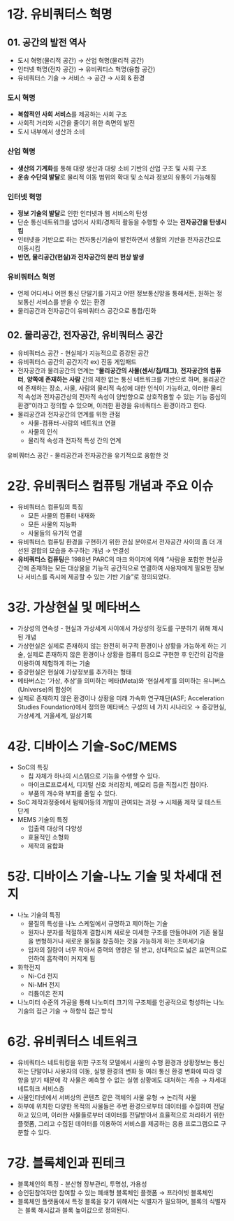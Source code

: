 # 1강. 유비쿼터스 혁명

## 01. 공간의 발전 역사

- 도시 혁명(물리적 공간) → 산업 혁명(물리적 공간)
- 인터넷 혁명(전자 공간) → 유비쿼티스 혁명(융합 공간)
- 유비쿼터스 기술 → 서비스 → 공간 → 사회 & 환경

### 도시 혁명

- **복합적인 사회 서비스**를 제공하는 사회 구조
- 사회적 거리와 시간을 줄이기 위한 측면의 발전
- 도시 내부에서 생산과 소비

### 산업 혁명

- **생산의 기계화**를 통해 대량 생산과 대량 소비 기반의 산업 구조 및 사회 구조
- **운송 수단의 발달**로 물리적 이동 범위의 확대 및 소식과 정보의 유통이 가능해짐

### 인터넷 혁명

- **정보 기술의 발달**로 인한 인터넷과 웹 서비스의 탄생
- 단순 통신네트워크를 넘어서 사회/경제적 활동을 수행할 수 있는 **전자공간을 탄생시킴**
- 인터넷을 기반으로 하는 전자통신기술이 발전하면서 생활의 기반을 전자공간으로 이동시킴
- **반면, 물리공간(현실)과 전자공간의 분리 현상 발생**

### 유비쿼터스 혁명

- 언제 어디서나 어떤 통신 단말기를 가지고 어떤 정보통신망을 통해서든, 원하는 정보통신 서비스를 받을 수 있는 환경
- 물리공간과 전자공간이 유비쿼터스 공간으로 통합/진화

## 02. 물리공간, 전자공간, 유비쿼터스 공간

- 유비쿼터스 공간 - 현실체가 지능적으로 증강된 공간
- 유비쿼터스 공간의 공간지각 ex) 진동 게임패드
- 전자공간과 물리공간의 연계는 “**물리공간의 사물(센서/칩/태그)**, **전자공간의 컴퓨터**, **양쪽에 존재하는 사람** 간의 제한 없는 통신 네트워크를 기반으로 하며, 물리공간에 존재하는 장소, 사물, 사람의 물리적 속성에 대한 인식이 가능하고, 이러한 물리적 속성과 전자공간상의 전자적 속성이 양방향으로 상호작용할 수 있는 기능 중심의 환경”이라고 정의할 수 있으며, 이러한 환경을 유비쿼터스 환경이라고 한다.
- 물리공간과 전자공간의 연계를 위한 관점
  - 사물-컴퓨터-사람의 네트워크 연결
  - 사물의 인식
  - 물리적 속성과 전자적 특성 간의 연계

유비쿼터스 공간 - 물리공간과 전자공간을 유기적으로 융합한 것

# 2강. 유비쿼터스 컴퓨팅 개념과 주요 이슈

- 유비쿼터스 컴퓨팅의 특징
  - 모든 사물의 컴퓨터 내재화
  - 모든 사물의 지능화
  - 사물들의 유기적 연결
- 유비쿼터스 컴퓨팅 환경을 구현하기 위한 관심 분야로서 전자공간 사이의 좀 더 개선된 결합의 모습을 추구하는 개념 → 연결성
- **유비쿼터스 컴퓨팅**은 1988년 PARC의 마크 와이저에 의해 “사람을 포함한 현실공간에 존재하는 모든 대상물을 기능적 공간적으로 연결하여 사용자에게 필요한 정보나 서비스를 즉시에 제공할 수 있는 기반 기술”로 정의되었다.

# 3강. 가상현실 및 메타버스

- 가상성의 연속성 - 현실과 가상세계 사이에서 가상성의 정도를 구분하기 위해 제시된 개념
- 가상현실은 실제로 존재하지 않는 완전히 허구적 환경이나 상황을 가능하게 하는 기술, 실제로 존재하지 않은 환경이나 상황을 컴퓨터 등으로 구현한 후 인간의 감각을 이용하여 체험하게 하는 기술
- 증강현실은 현실에 가상정보를 추가하는 형태
- 메타버스는 ‘가상, 추상’을 의미하는 메타(Meta)와 ‘현실세계’를 의미하는 유니버스(Universe)의 합성어
- 실제로 존재하지 않은 환경이나 상황을 미래 가속화 연구재단(ASF; Acceleration Studies Foundation)에서 정의한 메타버스 구성의 네 가지 시나리오 → 증강현실, 가상세계, 거울세계, 일상기록

# 4강. 디바이스 기술-SoC/MEMS

- SoC의 특징
  - 칩 자체가 하나의 시스템으로 기능을 수행할 수 있다.
  - 마이크로프로세서, 디지털 신호 처리장치, 메모리 등을 직접시킨 칩이다.
  - 부품의 개수와 부피를 줄일 수 있다.
- SoC 제작과정중에서 펌웨어등의 개발이 관여되는 과정 → 시제품 제작 및 테스트 단계
- MEMS 기술의 특징
  - 입출력 대상의 다양성
  - 효율적인 소형화
  - 제작의 융합화

# 5강. 디바이스 기술-나노 기술 및 차세대 전지

- 나노 기술의 특징
  - 물질의 특성을 나노 스케일에서 규명하고 제어하는 기술
  - 원자나 분자를 적절하게 결합시켜 새로운 미세한 구조를 만들어내어 기존 물질을 변형하거나 새로운 물질을 창출하는 것을 가능하게 하는 초미세기술
  - 입자의 질량이 너무 작아서 중력의 영향은 덜 받고, 상대적으로 넓은 표면적으로 인하여 흡착력이 커지게 됨
- 화학전지
  - Ni-Cd 전지
  - Ni-MH 전지
  - 리튬이온 전지
- 나노미터 수준의 가공을 통해 나노미터 크기의 구조체를 인공적으로 형성하는 나노 기술의 접근 기술 → 하향식 접근 방식

# 6강. 유비쿼터스 네트워크

- 유비쿼터스 네트워킹을 위한 구조적 모델에서 사물의 수행 환경과 상황정보는 통신하는 단말이나 사용자의 이동, 실행 환경의 변화 등 여러 통신 환경 변화에 따라 영향을 받기 때문에 각 사물은 예측할 수 없는 실행 상황에도 대처하는 계층 → 차세대 네트워크 서비스층
- 사물인터넷에서 서버상의 콘텐츠 같은 객체의 사물 유형 → 논리적 사물
- 하부에 위치한 다양한 목적의 사물들은 주변 환경으로부터 데이터를 수집하여 전달하고 있으며, 이러한 사물들로부터 데이터를 전달받아서 효율적으로 처리하기 위한 플랫폼, 그리고 수집된 데이터를 이용하여 서비스를 제공하는 응용 프로그램으로 구분할 수 있다.

# 7강. 블록체인과 핀테크

- 블록체인의 특징 - 분산형 장부관리, 투명성, 가용성
- 승인된참여자만 참여할 수 있는 폐쇄형 블록체인 플랫폼 → 프라이빗 블록체인
- 블록체인 플랫폼에서 특정 블록을 찾기 위해서는 식별자가 필요하며, 블록의 식별자는 블록 해시값과 블록 높이값으로 정의된다.
